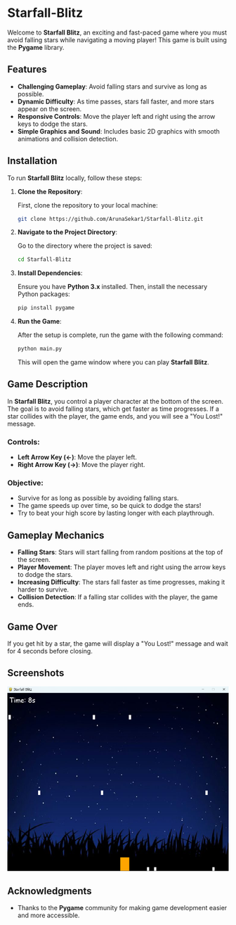 # Starfall-Blitz

Welcome to **Starfall Blitz**, an exciting and fast-paced game where you must avoid falling stars while navigating a moving player! This game is built using the **Pygame** library.

## **Features**

- **Challenging Gameplay**: Avoid falling stars and survive as long as possible.
- **Dynamic Difficulty**: As time passes, stars fall faster, and more stars appear on the screen.
- **Responsive Controls**: Move the player left and right using the arrow keys to dodge the stars.
- **Simple Graphics and Sound**: Includes basic 2D graphics with smooth animations and collision detection.

## **Installation**

To run **Starfall Blitz** locally, follow these steps:

1. **Clone the Repository**:

   First, clone the repository to your local machine:

   ```bash
   git clone https://github.com/ArunaSekar1/Starfall-Blitz.git
   ```

2. **Navigate to the Project Directory**:

   Go to the directory where the project is saved:

   ```bash
   cd Starfall-Blitz
   ```

3. **Install Dependencies**:

   Ensure you have **Python 3.x** installed. Then, install the necessary Python packages:

   ```bash
   pip install pygame
   ```

4. **Run the Game**:

   After the setup is complete, run the game with the following command:

   ```bash
   python main.py
   ```

   This will open the game window where you can play **Starfall Blitz**.

## **Game Description**

In **Starfall Blitz**, you control a player character at the bottom of the screen. The goal is to avoid falling stars, which get faster as time progresses. If a star collides with the player, the game ends, and you will see a "You Lost!" message.

### **Controls:**

- **Left Arrow Key (←)**: Move the player left.
- **Right Arrow Key (→)**: Move the player right.

### **Objective:**

- Survive for as long as possible by avoiding falling stars.
- The game speeds up over time, so be quick to dodge the stars!
- Try to beat your high score by lasting longer with each playthrough.

## **Gameplay Mechanics**

- **Falling Stars**: Stars will start falling from random positions at the top of the screen.
- **Player Movement**: The player moves left and right using the arrow keys to dodge the stars.
- **Increasing Difficulty**: The stars fall faster as time progresses, making it harder to survive.
- **Collision Detection**: If a falling star collides with the player, the game ends.

## **Game Over**

If you get hit by a star, the game will display a "You Lost!" message and wait for 4 seconds before closing.
## Screenshots
![Title screen](https://github.com/ArunaSekar1/Starfall-Blitz/blob/main/screenshots/Screenshot%202025-01-07%20133756.png)







## **Acknowledgments**

- Thanks to the **Pygame** community for making game development easier and more accessible.


